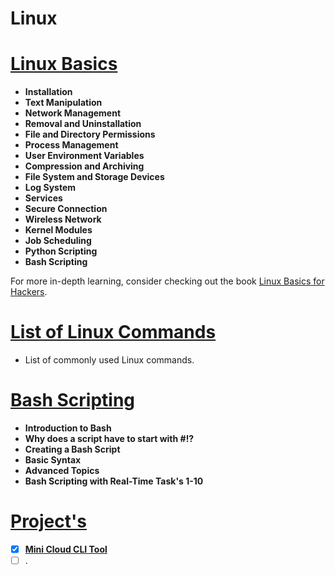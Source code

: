# Linux 

# [Linux Basics](basics/basics.md)

- **Installation**
- **Text Manipulation**
- **Network Management**
- **Removal and Uninstallation**
- **File and Directory Permissions**
- **Process Management**
- **User Environment Variables**
- **Compression and Archiving**
- **File System and Storage Devices**
- **Log System**
- **Services**
- **Secure Connection**
- **Wireless Network**
- **Kernel Modules**
- **Job Scheduling**
- **Python Scripting**
- **Bash Scripting**

For more in-depth learning, consider checking out the book [Linux Basics for Hackers](https://nostarch.com/linuxbasicsforhackers).

# [List of Linux Commands](commands/commands.md)

- List of commonly used Linux commands.

# [Bash Scripting](bash/bash.md)

  - **Introduction to Bash**
  - **Why does a script have to start with #!?**
  - **Creating a Bash Script**
  - **Basic Syntax**
  - **Advanced Topics**
  - **Bash Scripting with Real-Time Task's 1-10**

# [Project's](project/project.md)

- [x] [**Mini Cloud CLI Tool**](https://github.com/Vasanthabalaji01/MiniCloudCLI)
- [ ] .
